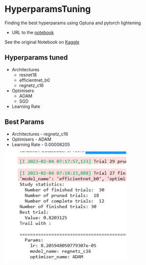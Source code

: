 # HyperparamsTuning
Finding the best hyperparams using Optuna and pytorch lightening
- URL to the <a href='https://github.com/EMLOPS/HyperparamsTuning/blob/main/findingbesthyperparams-cnn-pytorchlightening-timm.ipynb'>notebook</a>

See the original Notebook on <a href="https://www.kaggle.com/code/greatcodes/findingbesthyperparams-cnn-pytorchlightening-timm/notebook?scriptVersionId=118853006">Kaggle </a>

## Hyperparams tuned
- Architectures 
    - resnet18
    - efficientnet_b0
    - regnetz_c16
- Optimisers
    - ADAM
    - SGD
- Learning Rate

## Best Params
- Architectures - regnetz_c16
- Optimisers - ADAM
- Learning Rate - 0.00008205

![Result Screenshot](https://github.com/EMLOPS/HyperparamsTuning/blob/main/assets/best-pipeline-parms.png)
